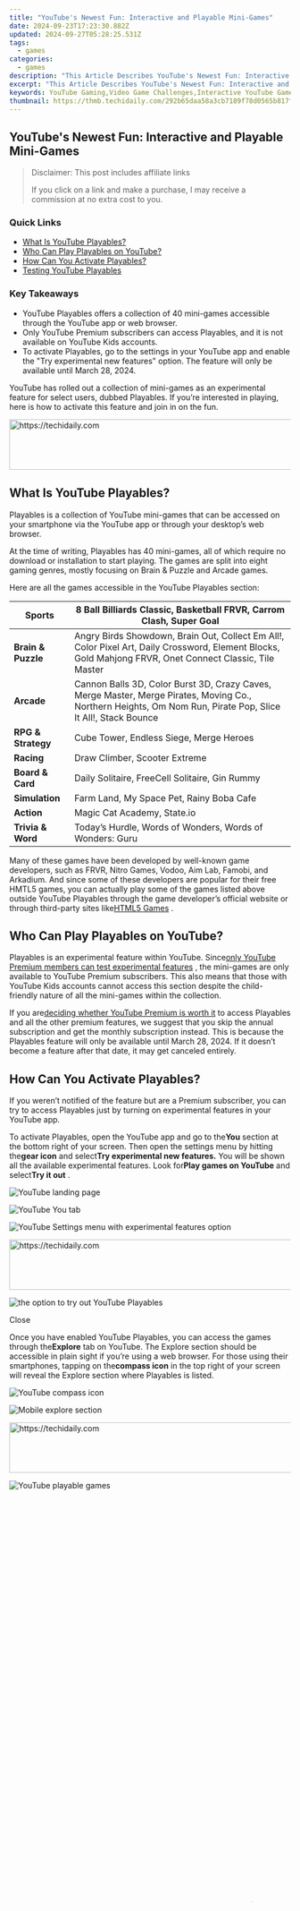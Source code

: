 ```yaml
---
title: "YouTube's Newest Fun: Interactive and Playable Mini-Games"
date: 2024-09-23T17:23:30.882Z
updated: 2024-09-27T05:28:25.531Z
tags:
  - games
categories:
  - games
description: "This Article Describes YouTube's Newest Fun: Interactive and Playable Mini-Games"
excerpt: "This Article Describes YouTube's Newest Fun: Interactive and Playable Mini-Games"
keywords: YouTube Gaming,Video Game Challenges,Interactive YouTube Games,Playable YouTube Videos,YouTube Fun Time,Mini-Games on YouTube,Engaging YouTube Content
thumbnail: https://thmb.techidaily.com/292b65daa58a3cb7189f78d0565b817f09110724b35903d3b3e9b8eb64f84eb9.jpg
---
```


## YouTube's Newest Fun: Interactive and Playable Mini-Games

>  Disclaimer: This post includes affiliate links
>
>  If you click on a link and make a purchase, I may receive a commission at no extra cost to you.
>

### Quick Links

* [What Is YouTube Playables?](#what-is-youtube-playables)
* [Who Can Play Playables on YouTube?](#who-can-play-playables-on-youtube)
* [How Can You Activate Playables?](#how-can-you-activate-playables)
* [Testing YouTube Playables](#testing-youtube-playables)

### Key Takeaways

* YouTube Playables offers a collection of 40 mini-games accessible through the YouTube app or web browser.
* Only YouTube Premium subscribers can access Playables, and it is not available on YouTube Kids accounts.
* To activate Playables, go to the settings in your YouTube app and enable the "Try experimental new features" option. The feature will only be available until March 28, 2024.

 YouTube has rolled out a collection of mini-games as an experimental feature for select users, dubbed Playables. If you’re interested in playing, here is how to activate this feature and join in on the fun.

<!-- affiliate ads begin -->
<a href="https://appsumo.8odi.net/c/5597632/2151888/7443" target="_top" id="2151888">
  <img src="//a.impactradius-go.com/display-ad/7443-2151888" border="0" alt="https://techidaily.com" width="600" height="90"/>
</a>
<img height="0" width="0" src="https://appsumo.8odi.net/i/5597632/2151888/7443" style="position:absolute;visibility:hidden;" border="0" />
<!-- affiliate ads end -->

## What Is YouTube Playables?

 Playables is a collection of YouTube mini-games that can be accessed on your smartphone via the YouTube app or through your desktop’s web browser.

 At the time of writing, Playables has 40 mini-games, all of which require no download or installation to start playing. The games are split into eight gaming genres, mostly focusing on Brain & Puzzle and Arcade games.

Here are all the games accessible in the YouTube Playables section:

| **Sports**         | 8 Ball Billiards Classic, Basketball FRVR, Carrom Clash, Super Goal                                                                                          |
| ------------------ | ------------------------------------------------------------------------------------------------------------------------------------------------------------ |
| **Brain & Puzzle** | Angry Birds Showdown, Brain Out, Collect Em All!, Color Pixel Art, Daily Crossword, Element Blocks, Gold Mahjong FRVR, Onet Connect Classic, Tile Master     |
| **Arcade**         | Cannon Balls 3D, Color Burst 3D, Crazy Caves, Merge Master, Merge Pirates, Moving Co., Northern Heights, Om Nom Run, Pirate Pop, Slice It All!, Stack Bounce |
| **RPG & Strategy** | Cube Tower, Endless Siege, Merge Heroes                                                                                                                      |
| **Racing**         | Draw Climber, Scooter Extreme                                                                                                                                |
| **Board & Card**   | Daily Solitaire, FreeCell Solitaire, Gin Rummy                                                                                                               |
| **Simulation**     | Farm Land, My Space Pet, Rainy Boba Cafe                                                                                                                     |
| **Action**         | Magic Cat Academy, State.io                                                                                                                                  |
| **Trivia & Word**  | Today’s Hurdle, Words of Wonders, Words of Wonders: Guru                                                                                                     |

 Many of these games have been developed by well-known game developers, such as FRVR, Nitro Games, Vodoo, Aim Lab, Famobi, and Arkadium. And since some of these developers are popular for their free HMTL5 games, you can actually play some of the games listed above outside YouTube Playables through the game developer’s official website or through third-party sites like[HTML5 Games](https://html5games.com/) .

## Who Can Play Playables on YouTube?

 Playables is an experimental feature within YouTube. Since[only YouTube Premium members can test experimental features](https://www.makeuseof.com/youtube-premium-test-experimental-features/) , the mini-games are only available to YouTube Premium subscribers. This also means that those with YouTube Kids accounts cannot access this section despite the child-friendly nature of all the mini-games within the collection.

 If you are[deciding whether YouTube Premium is worth it](https://www.makeuseof.com/tag/youtube-red-worth-money-things-need-consider/) to access Playables and all the other premium features, we suggest that you skip the annual subscription and get the monthly subscription instead. This is because the Playables feature will only be available until March 28, 2024\. If it doesn’t become a feature after that date, it may get canceled entirely.

## How Can You Activate Playables?

 If you weren’t notified of the feature but are a Premium subscriber, you can try to access Playables just by turning on experimental features in your YouTube app.

 To activate Playables, open the YouTube app and go to the**You** section at the bottom right of your screen. Then open the settings menu by hitting the**gear icon** and select**Try experimental new features.** You will be shown all the available experimental features. Look for**Play games on YouTube** and select**Try it out** .

![YouTube landing page](https://static1.makeuseofimages.com/wordpress/wp-content/uploads/2023/12/1-youtube-landing-page.jpg)

![YouTube You tab](https://static1.makeuseofimages.com/wordpress/wp-content/uploads/2023/12/youtube-you-section.jpg)

![YouTube Settings menu with experimental features option](https://static1.makeuseofimages.com/wordpress/wp-content/uploads/2023/12/3-youtube-settings-menu.jpg)

<!-- affiliate ads begin -->
<a href="https://ephamedtechinc.pxf.io/c/5597632/2130533/26400" target="_top" id="2130533">
  <img src="//a.impactradius-go.com/display-ad/26400-2130533" border="0" alt="https://techidaily.com" width="728" height="90"/>
</a>
<img height="0" width="0" src="https://ephamedtechinc.pxf.io/i/5597632/2130533/26400" style="position:absolute;visibility:hidden;" border="0" />
<!-- affiliate ads end -->

![the option to try out YouTube Playables](https://static1.makeuseofimages.com/wordpress/wp-content/uploads/2023/12/4-try-out-youtube-playables-1.jpg)

Close

 Once you have enabled YouTube Playables, you can access the games through the**Explore** tab on YouTube. The Explore section should be accessible in plain sight if you’re using a web browser. For those using their smartphones, tapping on the**compass icon** in the top right of your screen will reveal the Explore section where Playables is listed.

![YouTube compass icon](https://static1.makeuseofimages.com/wordpress/wp-content/uploads/2023/12/youtube-compass-icon-1.jpg)

![Mobile explore section](https://static1.makeuseofimages.com/wordpress/wp-content/uploads/2023/12/2mobile-explore-section.jpg)

<!-- affiliate ads begin -->
<a href="https://appsumo.8odi.net/c/5597632/2075472/7443" target="_top" id="2075472">
  <img src="//a.impactradius-go.com/display-ad/7443-2075472" border="0" alt="https://techidaily.com" width="728" height="90"/>
</a>
<img height="0" width="0" src="https://appsumo.8odi.net/i/5597632/2075472/7443" style="position:absolute;visibility:hidden;" border="0" />
<!-- affiliate ads end -->

![YouTube playable games](https://static1.makeuseofimages.com/wordpress/wp-content/uploads/2023/12/22youtube-playable-games.jpg)

<!-- affiliate ads begin -->
<span id="1531882">
					<video width="864" height="1536" style="cursor:pointer"
           poster="//a.impactradius-go.com/display-clicktoplayimage/1531882.png"
           onclick="if(!this.playClicked){this.play();this.setAttribute('controls',true);this.playClicked=true;}">
	   <source src="//a.impactradius-go.com/display-ad/16446-1531882">
	   <img src="//a.impactradius-go.com/display-clicktoplayimage/1531882.png" style="border: none; height: 100%; width: 100%; object-fit: contain">
	</video>
	<div style="width:540px;text-align:center"><a href="javascript:window.open(decodeURIComponent('https%3A%2F%2Flaganoo.pxf.io%2Fc%2F5597632%2F1531882%2F16446'), '_blank');void(0);">Click here</a></div>
</span>
<img height="0" width="0" src="https://imp.pxf.io/i/5597632/1531882/16446" style="position:absolute;visibility:hidden;" border="0" />
<!-- affiliate ads end -->

![YouTube homepage scrolling](https://static1.makeuseofimages.com/wordpress/wp-content/uploads/2023/12/403399801_6992387144163435_8787378799009490497_n-1.jpg)

Close

 Alternatively, you can simply keep scrolling through the YouTube homepage past**Shorts** and**Breaking news** until you see the**Playables on YouTube** section. You can then click any of the 40 mini-games available to start playing.

<!-- affiliate ads begin -->
<a href="https://appsumo.8odi.net/c/5597632/2118314/7443" target="_top" id="2118314">
  <img src="//a.impactradius-go.com/display-ad/7443-2118314" border="0" alt="https://techidaily.com" width="728" height="90"/>
</a>
<img height="0" width="0" src="https://appsumo.8odi.net/i/5597632/2118314/7443" style="position:absolute;visibility:hidden;" border="0" />
<!-- affiliate ads end -->

## Testing YouTube Playables

 Just like YouTube, Netflix and TikTok have also added mini-games as part of their platforms. What YouTube does differently is requiring no download or installation to play its mini-games. This level of convenience could attract more casual gamers to YouTube, which may boost user engagement and time spent on the platform.

 Depending on how Playables perform, we may see more platforms implementing mini-games into their services. Or the experiment could fail miserably.

<ins class="adsbygoogle"
     style="display:block"
     data-ad-format="autorelaxed"
     data-ad-client="ca-pub-7571918770474297"
     data-ad-slot="1223367746"></ins>

<ins class="adsbygoogle"
     style="display:block"
     data-ad-client="ca-pub-7571918770474297"
     data-ad-slot="8358498916"
     data-ad-format="auto"
     data-full-width-responsive="true"></ins>

<span class="atpl-alsoreadstyle">Also read:</span>
<div><ul>
<li><a href="https://facebook-videos.techidaily.com/updated-in-2024-uncharted-territory-in-facebooks-meme-landscape/"><u>[Updated] In 2024, Uncharted Territory in Facebook's Meme Landscape</u></a></li>
<li><a href="https://extra-approaches.techidaily.com/updated-navigating-next-gen-storage-the-ultimate-five/"><u>[Updated] Navigating Next-Gen Storage The Ultimate Five</u></a></li>
<li><a href="https://facebook-video-share.techidaily.com/updated-understanding-youtubes-content-crafting-environment/"><u>[Updated] Understanding YouTube's Content Crafting Environment</u></a></li>
<li><a href="https://games-able.techidaily.com/alternative-graphics-cards-to-nvidias-rtx-4060-ti/"><u>Alternative Graphics Cards to Nvidia's RTX 4060 Ti</u></a></li>
<li><a href="https://games-able.techidaily.com/apples-mac-gaming-revolution-with-sonoma-os-and-its-new-game-mode-feature/"><u>Apple's Mac Gaming Revolution with Sonoma OS and Its New Game Mode Feature</u></a></li>
<li><a href="https://games-able.techidaily.com/are-ipads-and-macbooks-merging-in-game-industry/"><u>Are iPads and MacBooks Merging in Game Industry?</u></a></li>
<li><a href="https://games-able.techidaily.com/are-real-magic-and-am08-compatible/"><u>Are Real Magic and AM08 Compatible?</u></a></li>
<li><a href="https://games-able.techidaily.com/asus-rog-vs-tuf-vs-proart-vs-prime-whats-the-difference/"><u>Asus ROG Vs. TUF Vs. ProArt Vs. Prime: What's the Difference?</u></a></li>
<li><a href="https://games-able.techidaily.com/avoid-bluetooth-disconnecting-on-series-x-controllers/"><u>Avoid Bluetooth Disconnecting on Series X Controllers</u></a></li>
<li><a href="https://games-able.techidaily.com/best-graphics-cards-beyond-nvidias-rtx-4060-ti/"><u>Best Graphics Cards: Beyond Nvidia's RTX 4060 Ti</u></a></li>
<li><a href="https://hardware-tips.techidaily.com/decoding-computer-technology-the-toms-hardware-way/"><u>Decoding Computer Technology: The Tom's Hardware Way</u></a></li>
<li><a href="https://fox-that.techidaily.com/1721458609353-flickering-phone-display-discover-these-7-quick-fixes/"><u>Flickering Phone Display? Discover These 7 Quick Fixes!</u></a></li>
<li><a href="https://win-amazing.techidaily.com/get-the-newest-brother-hl-l2370dw-drivers-easy-installation-guide-included/"><u>Get the Newest Brother HL-L2370DW Drivers - Easy Installation Guide Included</u></a></li>
<li><a href="https://win-forum.techidaily.com/guide-fixing-errors-preventing-app-launches-on-windows-operating-systems/"><u>Guide: Fixing Errors Preventing App Launches on Windows Operating Systems</u></a></li>
<li><a href="https://instagram-video-files.techidaily.com/the-essential-guide-to-musical-feed-posts-on-instagram-for-2024/"><u>The Essential Guide to Musical Feed Posts on Instagram for 2024</u></a></li>
<li><a href="https://techno-recovery.techidaily.com/top-5-essential-steps-after-unboxing-your-latest-laptop/"><u>Top 5 Essential Steps After Unboxing Your Latest Laptop</u></a></li>
</ul></div>

